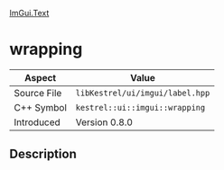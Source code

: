 [ImGui.Text](index)
# wrapping
| Aspect | Value |
| --- | --- |
| Source File | `libKestrel/ui/imgui/label.hpp` |
| C++ Symbol | `kestrel::ui::imgui::wrapping` |
| Introduced | Version 0.8.0 |
## Description

